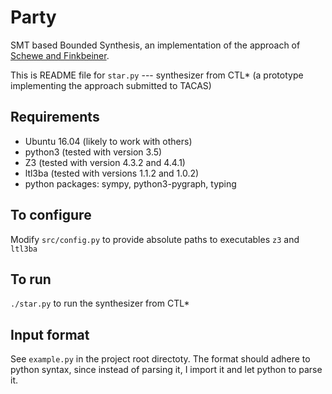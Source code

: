 # Party

SMT based Bounded Synthesis, an implementation of the approach of 
[Schewe and Finkbeiner](https://www.react.uni-saarland.de/publications/atva07.pdf).

This is README file for `star.py` --- synthesizer from CTL*
(a prototype implementing the approach submitted to TACAS)


## Requirements
- Ubuntu 16.04 (likely to work with others)
- python3 (tested with version 3.5)
- Z3 (tested with version 4.3.2 and 4.4.1)
- ltl3ba (tested with versions 1.1.2 and 1.0.2)
- python packages: sympy, python3-pygraph, typing


## To configure
Modify `src/config.py` to provide absolute paths to executables `z3` and `ltl3ba`


## To run
`./star.py` to run the synthesizer from CTL*


## Input format

See `example.py` in the project root directoty.
The format should adhere to python syntax,
since instead of parsing it, I import it and let python to parse it.

